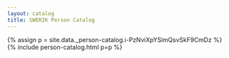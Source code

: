 ```yaml
---
layout: catalog
title: SWERIK Person Catalog
---
```

{% assign p = site.data._person-catalog.i-PzNviXpYSimQsvSkF9CmDz %}
{% include person-catalog.html p=p %}

